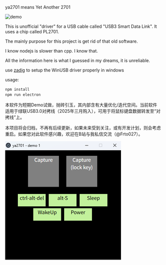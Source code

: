 ya2701 means Yet Another 2701

![demo](https://img.shields.io/badge/status-demo-yellow)

This is unofficial "driver" for a USB cable called "USB3 Smart Data Link". It uses a chip called PL2701.

The mainly purpose for this project is get rid of that old software.

I know nodejs is slower than cpp. I know that.

All the information here is what I guessed in my dreams, it is unreliable.

use [zadig](https://zadig.akeo.ie/) to setup the WinUSB driver properly in windows

usage:
```sh
npm install
npm run electron
```

本软件为短期Demo试做，抛砖引玉，其内部含有大量优化/迭代空间。当前软件适用于绿联USB3.0对拷线（2025年三月购入），可用于将鼠标键盘数据转发至“对拷线”上。

本项目将会归档，不再有后续更新，如果未来受到关注，或有开发计划，则会考虑重启。如果您对此软件感兴趣，欢迎在B站与我私信交流（@Frto027）。

![preview](docs/alpha-preview.png)